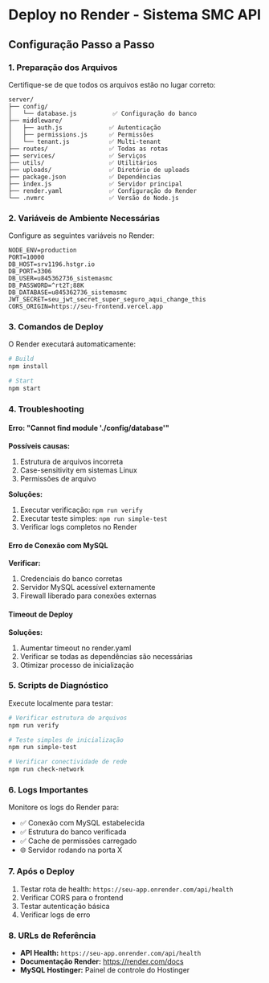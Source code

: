 # Deploy no Render - Sistema SMC API

## Configuração Passo a Passo

### 1. Preparação dos Arquivos

Certifique-se de que todos os arquivos estão no lugar correto:

```
server/
├── config/
│   └── database.js          ✅ Configuração do banco
├── middleware/
│   ├── auth.js             ✅ Autenticação
│   ├── permissions.js      ✅ Permissões
│   └── tenant.js           ✅ Multi-tenant
├── routes/                 ✅ Todas as rotas
├── services/               ✅ Serviços
├── utils/                  ✅ Utilitários
├── uploads/                ✅ Diretório de uploads
├── package.json            ✅ Dependências
├── index.js                ✅ Servidor principal
├── render.yaml             ✅ Configuração do Render
└── .nvmrc                  ✅ Versão do Node.js
```

### 2. Variáveis de Ambiente Necessárias

Configure as seguintes variáveis no Render:

```
NODE_ENV=production
PORT=10000
DB_HOST=srv1196.hstgr.io
DB_PORT=3306
DB_USER=u845362736_sistemasmc
DB_PASSWORD=^rt2T;88K
DB_DATABASE=u845362736_sistemasmc
JWT_SECRET=seu_jwt_secret_super_seguro_aqui_change_this
CORS_ORIGIN=https://seu-frontend.vercel.app
```

### 3. Comandos de Deploy

O Render executará automaticamente:

```bash
# Build
npm install

# Start
npm start
```

### 4. Troubleshooting

#### Erro: "Cannot find module './config/database'"

**Possíveis causas:**
1. Estrutura de arquivos incorreta
2. Case-sensitivity em sistemas Linux
3. Permissões de arquivo

**Soluções:**
1. Executar verificação: `npm run verify`
2. Executar teste simples: `npm run simple-test`
3. Verificar logs completos no Render

#### Erro de Conexão com MySQL

**Verificar:**
1. Credenciais do banco corretas
2. Servidor MySQL acessível externamente
3. Firewall liberado para conexões externas

#### Timeout de Deploy

**Soluções:**
1. Aumentar timeout no render.yaml
2. Verificar se todas as dependências são necessárias
3. Otimizar processo de inicialização

### 5. Scripts de Diagnóstico

Execute localmente para testar:

```bash
# Verificar estrutura de arquivos
npm run verify

# Teste simples de inicialização
npm run simple-test

# Verificar conectividade de rede
npm run check-network
```

### 6. Logs Importantes

Monitore os logs do Render para:

- ✅ Conexão com MySQL estabelecida
- ✅ Estrutura do banco verificada
- ✅ Cache de permissões carregado
- 🌐 Servidor rodando na porta X

### 7. Após o Deploy

1. Testar rota de health: `https://seu-app.onrender.com/api/health`
2. Verificar CORS para o frontend
3. Testar autenticação básica
4. Verificar logs de erro

### 8. URLs de Referência

- **API Health:** `https://seu-app.onrender.com/api/health`
- **Documentação Render:** https://render.com/docs
- **MySQL Hostinger:** Painel de controle do Hostinger 